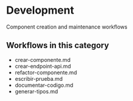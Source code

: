 ﻿# Development

Component creation and maintenance workflows

## Workflows in this category
- crear-componente.md
 - crear-endpoint-api.md
 - refactor-componente.md
 - escribir-prueba.md
 - documentar-codigo.md
 - generar-tipos.md

